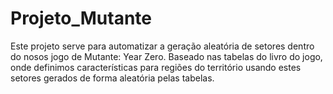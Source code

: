 # Projeto_Mutante

Este projeto serve para automatizar a geração aleatória de setores dentro do nosos jogo de Mutante: Year Zero.
Baseado nas tabelas do livro do jogo, onde definimos características para regiões do território usando estes setores gerados de forma aleatória pelas tabelas.
